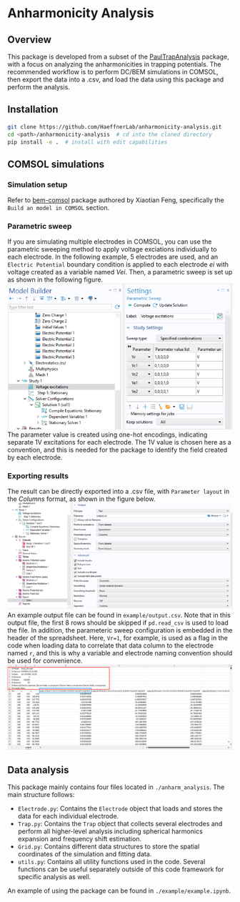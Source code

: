 # Anharmonicity Analysis

## Overview 
This package is developed from a subset of the [PaulTrapAnalysis](https://github.com/HaeffnerLab/PaulTrapAnalysis.git) package, with a focus on analyzing the anharmonicities in trapping potentials. The recommended workflow is to perform DC/BEM simulations in COMSOL, then export the data into a .csv, and load the data using this package and perform the analysis.

## Installation 
```bash
git clone https://github.com/HaeffnerLab/anharmonicity-analysis.git  
cd <path>/anharmonicity-analysis  # cd into the cloned directory
pip install -e .  # install with edit capabilities
```

## COMSOL simulations

### Simulation setup 
Refer to [bem-comsol](https://github.com/fengxiaot/bem-comsol?tab=readme-ov-file#build-an-model-in-comsol) package authored by Xiaotian Feng, specifically the `Build an model in COMSOL` section.

### Parametric sweep 
If you are simulating multiple electrodes in COMSOL, you can use the parametric sweeping method to apply voltage exciations individually to each electrode. In the following example, 5 electrodes are used, and an `Electric Potential` boundary condition is applied to each electrode *ei* with voltage created as a variable named *Vei*. Then, a parametric sweep is set up as shown in the following figure.
![alt text](docs/figs/parametric_sweep.png)
The parameter value is created using one-hot encodings, indicating separate 1V excitations for each electrode. The 1V value is chosen here as a convention, and this is needed for the package to identify the field created by each electrode. 

### Exporting results
The result can be directly exported into a .csv file, with `Parameter layout` in the *Columns* format, as shown in the figure below.
![alt text](docs/figs/result_export.png)
An example output file can be found in `example/output.csv`. Note that in this output file, the first 8 rows should be skipped if `pd.read_csv` is used to load the file. In addition, the parameteric sweep configuration is embedded in the header of the spreadsheet. Here, `Vr=1`, for example, is used as a flag in the code when loading data to correlate that data column to the electrode named `r`, and this is why a variable and electrode naming convention should be used for convenience.
![alt text](docs/figs/result_header.png)

## Data analysis 
This package mainly contains four files located in `./anharm_analysis`. The main structure follows:
* `Electrode.py`: Contains the `Electrode` object that loads and stores the data for each individual electrode. 
* `Trap.py`: Contains the `Trap` object that collects several electrodes and perform all higher-level analysis including spherical harmonics expansion and frequency shift estimation.
* `Grid.py`: Contains different data structures to store the spatial coordinates of the simulation and fitting data. 
* `utils.py`: Contains all utility functions used in the code. Several functions can be useful separately outside of this code framework for specific analysis as well.

An example of using the package can be found in `./example/example.ipynb`.
